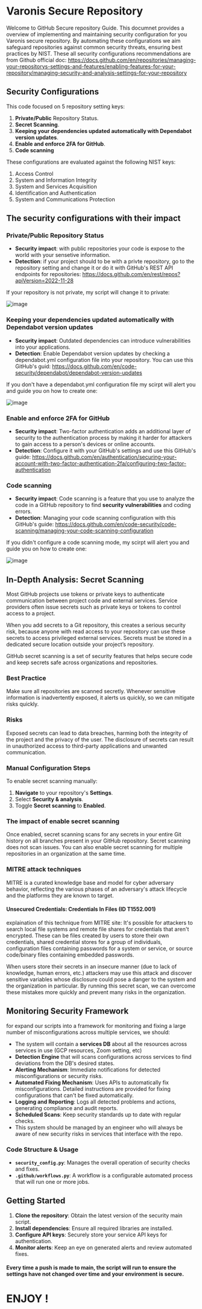 # Varonis Secure Repository

Welcome to GitHub Secure repository Guide.
This documnet provides a overview of implementing and maintaining security configuration for you Varonis secure repository.
By automating these configurations we aim safeguard repositories against common security threats, ensuring best practices by NIST.
These all security configurations recommendations are from Github official doc:
https://docs.github.com/en/repositories/managing-your-repositorys-settings-and-features/enabling-features-for-your-repository/managing-security-and-analysis-settings-for-your-repository

## Security Configurations

This code focused on 5 repository setting keys:

1. **Private/Public** Repository Status.
2. **Secret Scanning**.
3. **Keeping your dependencies updated automatically with Dependabot version updates**.
4. **Enable and enforce 2FA for GitHub**.
5. **Code scanning**

These configurations are evaluated against the following NIST keys:

1. Access Control
2. System and Information Integrity
3. System and Services Acquisition
4. Identification and Authentication
5. System and Communications Protection

## The security configurations with their impact

### Private/Public Repository Status
* **Security impact**: with public repositories your code is expose to the world with your sensetive information.
* **Detection**: if your project should to be with a privte repository, go to the repository setting and change it or do it with GitHub's REST API endpoints for repositories: https://docs.github.com/en/rest/repos?apiVersion=2022-11-28

If your repository is not private, my script will change it to private:

![image](https://github.com/ChenDgani/Varonis_Repo/assets/112262763/1dbf2759-579f-4fb1-ace4-c5d1947f36fe)


### Keeping your dependencies updated automatically with Dependabot version updates
* **Security impact**: Outdated dependencies can introduce vulnerabilities into your applications.
* **Detection**: Enable Dependabot version updates by checking a dependabot.yml configuration file into your repository. You can use this GitHub's guid: https://docs.github.com/en/code-security/dependabot/dependabot-version-updates

If you don't have a dependabot.yml configuration file my scirpt will alert you and guide you on how to create one:

![image](https://github.com/ChenDgani/Varonis_Repo/assets/112262763/132f6786-19b3-4b2f-a463-ce7281bce831)


### Enable and enforce 2FA for GitHub
* **Security impact**: Two-factor authentication adds an additional layer of security to the authentication process by making it harder for attackers to gain access to a person's devices or online accounts.
* **Detection**: Configure it with your GitHub's settings and use this GitHub's guide: https://docs.github.com/en/authentication/securing-your-account-with-two-factor-authentication-2fa/configuring-two-factor-authentication

### Code scanning
* **Security impact**: Code scanning is a feature that you use to analyze the code in a GitHub repository to find **security vulnerabilities** and coding errors.
* **Detection**: Managing your code scanning configuration with this GitHub's guide: https://docs.github.com/en/code-security/code-scanning/managing-your-code-scanning-configuration

If you didn't configure a code scanning mode, my scirpt will alert you and guide you on how to create one:

![image](https://github.com/ChenDgani/Varonis_Repo/assets/112262763/203633ab-d12d-4d76-bdc4-49f24ac0437c)


## In-Depth Analysis: Secret Scanning

Most GitHub projects use tokens or private keys to authenticate communication between project code and external services. Service providers often issue secrets such as private keys or tokens to control access to a project. 

When you add secrets to a Git repository, this creates a serious security risk, because anyone with read access to your repository can use these secrets to access privileged external services. Secrets must be stored in a dedicated secure location outside your project’s repository.

GitHub secret scanning is a set of security features that helps secure code and keep secrets safe across organizations and repositories. 

### Best Practice

Make sure all repositories are scanned secretly. 
Whenever sensitive information is inadvertently exposed, it alerts us quickly, so we can mitigate risks quickly.

### Risks

Exposed secrets can lead to data breaches, harming both the integrity of the project and the privacy of the user. The disclosure of secrets can result in unauthorized access to third-party applications and unwanted communication.

### Manual Configuration Steps

To enable secret scanning manually:

1. **Navigate** to your repository's **Settings**.
2. Select **Security & analysis**.
3. Toggle **Secret scanning** to **Enabled**.

### The impact of enable secret scanning

Once enabled, secret scanning scans for any secrets in your entire Git history on all branches present in your GitHub repository. Secret scanning does not scan issues. You can also enable secret scanning for multiple repositories in an organization at the same time.

### MITRE attack techniques

MITRE is a curated knowledge base and model for cyber adversary behavior, reflecting the various phases of an adversary's attack lifecycle and the platforms they are known to target.

#### Unsecured Credentials: Credentials In Files (ID T1552.001)

explaination of this technique from MITRE site:
It's possible for attackers to search local file systems and remote file shares for credentials that aren't encrypted. These can be files created by users to store their own credentials, shared credential stores for a group of individuals, configuration files containing passwords for a system or service, or source code/binary files containing embedded passwords.

When users store their secrets in an insecure manner (due to lack of knowledge, human errors, etc.) attackers may use this attack and discover sensitive variables whose disclosure could pose a danger to the system and the organization in particular. By running this secret scan, we can overcome these mistakes more quickly and prevent many risks in the organization.

## Monitoring Security Framework

for expand our scripts into a framework for monitoring and fixing a large number of misconfigurations across multiple services, we should:

- The system will contain a **services DB** about all the resources across services in use (GCP resources, Zoom setting, etc)
- **Detection Engine** that will scans configurations across services to find deviations from the DB's desired states.
- **Alerting Mechanism**: Immediate notifications for detected misconfigurations or security risks.
- **Automated Fixing Mechanism**: Uses APIs to automatically fix misconfigurations. Detailed instructions are provided for fixing configurations that can't be fixed automatically.
- **Logging and Reporting**: Logs all detected problems and actions, generating compliance and audit reports.
- **Scheduled Scans**: Keep security standards up to date with regular checks.
- This system should be managed by an engineer who will always be aware of new security risks in services that interface with the repo.

### Code Structure & Usage

- **`security_config.py`**: Manages the overall operation of security checks and fixes.
- **`.github/workflows.py`**: A workflow is a configurable automated process that will run one or more jobs.

## Getting Started

1. **Clone the repository**: Obtain the latest version of the security main script.
2. **Install dependencies**: Ensure all required libraries are installed.
3. **Configure API keys**: Securely store your service API keys for authentication.
5. **Monitor alerts**: Keep an eye on generated alerts and review automated fixes.

#### Every time a push is made to main, the script will run to ensure the settings have not changed over time and your environment is secure.

# ENJOY !


